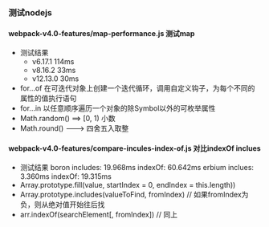 ### 测试nodejs

#### webpack-v4.0-features/map-performance.js 测试map
* 测试结果
  - v6.17.1 114ms
  - v8.16.2 33ms
  - v12.13.0 30ms
* for...of 在可迭代对象上创建一个迭代循环，调用自定义钩子，为每个不同的属性的值执行语句
* for...in 以任意顺序遍历一个对象的除Symbol以外的可枚举属性
* Math.random() ==> [0, 1) 小数
* Math.round() ---> 四舍五入取整

#### webpack-v4.0-features/compare-incules-index-of.js 对比indexOf inclues
* 测试结果
  boron
    includes: 19.968ms
    indexOf: 60.642ms
  erbium
    inclues: 3.360ms
    indexOf: 19.315ms
* Array.prototype.fill(value, startIndex = 0, endIndex = this.length)) 
* Array.prototype.includes(valueToFind, fromIndex) // 如果fromIndex为负，则从绝对值开始往后找
* arr.indexOf(searchElement[, fromIndex]) // 同上

